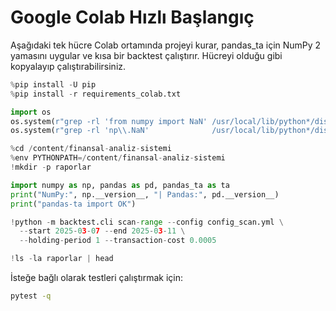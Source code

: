 # Google Colab Hızlı Başlangıç

Aşağıdaki tek hücre Colab ortamında projeyi kurar, pandas_ta için NumPy 2 yamasını uygular ve kısa bir backtest çalıştırır. Hücreyi olduğu gibi kopyalayıp çalıştırabilirsiniz.

```python
%pip install -U pip
%pip install -r requirements_colab.txt

import os
os.system(r"grep -rl 'from numpy import NaN' /usr/local/lib/python*/dist-packages/pandas_ta | xargs -r sed -i 's/from numpy import NaN/from numpy import nan/g'")
os.system(r"grep -rl 'np\\.NaN'              /usr/local/lib/python*/dist-packages/pandas_ta | xargs -r sed -i 's/np\\.NaN/np.nan/g'")

%cd /content/finansal-analiz-sistemi
%env PYTHONPATH=/content/finansal-analiz-sistemi
!mkdir -p raporlar

import numpy as np, pandas as pd, pandas_ta as ta
print("NumPy:", np.__version__, "| Pandas:", pd.__version__)
print("pandas-ta import OK")

!python -m backtest.cli scan-range --config config_scan.yml \
  --start 2025-03-07 --end 2025-03-11 \
  --holding-period 1 --transaction-cost 0.0005

!ls -la raporlar | head
```

İsteğe bağlı olarak testleri çalıştırmak için:

```bash
pytest -q
```
